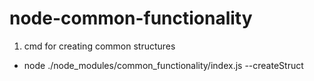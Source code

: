 # node-common-functionality

1. cmd for creating common structures

- node ./node_modules/common_functionality/index.js --createStruct

